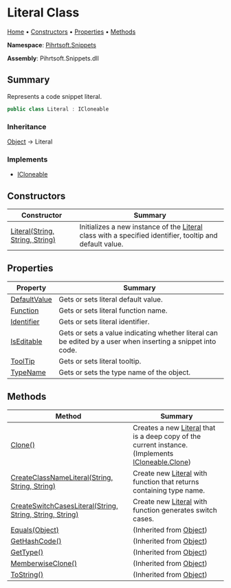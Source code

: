 # Literal Class

[Home](../../../README.md) &#x2022; [Constructors](#constructors) &#x2022; [Properties](#properties) &#x2022; [Methods](#methods)

**Namespace**: [Pihrtsoft.Snippets](../README.md)

**Assembly**: Pihrtsoft\.Snippets\.dll

## Summary

Represents a code snippet literal\.

```csharp
public class Literal : ICloneable
```

### Inheritance

[Object](https://docs.microsoft.com/en-us/dotnet/api/system.object) &#x2192; Literal

### Implements

* [ICloneable](https://docs.microsoft.com/en-us/dotnet/api/system.icloneable)

## Constructors

| Constructor | Summary |
| ----------- | ------- |
| [Literal(String, String, String)](-ctor/README.md) | Initializes a new instance of the [Literal](./README.md) class with a specified identifier, tooltip and default value\. |

## Properties

| Property | Summary |
| -------- | ------- |
| [DefaultValue](DefaultValue/README.md) | Gets or sets literal default value\. |
| [Function](Function/README.md) | Gets or sets literal function name\. |
| [Identifier](Identifier/README.md) | Gets or sets literal identifier\. |
| [IsEditable](IsEditable/README.md) | Gets or sets a value indicating whether literal can be edited by a user when inserting a snippet into code\. |
| [ToolTip](ToolTip/README.md) | Gets or sets literal tooltip\. |
| [TypeName](TypeName/README.md) | Gets or sets the type name of the object\. |

## Methods

| Method | Summary |
| ------ | ------- |
| [Clone()](Clone/README.md) | Creates a new [Literal](./README.md) that is a deep copy of the current instance\. \(Implements [ICloneable.Clone](https://docs.microsoft.com/en-us/dotnet/api/system.icloneable.clone)\) |
| [CreateClassNameLiteral(String, String, String)](CreateClassNameLiteral/README.md) | Create new [Literal](./README.md) with function that returns containing type name\. |
| [CreateSwitchCasesLiteral(String, String, String, String)](CreateSwitchCasesLiteral/README.md) | Create new [Literal](./README.md) with function generates switch cases\. |
| [Equals(Object)](https://docs.microsoft.com/en-us/dotnet/api/system.object.equals) |  \(Inherited from [Object](https://docs.microsoft.com/en-us/dotnet/api/system.object)\) |
| [GetHashCode()](https://docs.microsoft.com/en-us/dotnet/api/system.object.gethashcode) |  \(Inherited from [Object](https://docs.microsoft.com/en-us/dotnet/api/system.object)\) |
| [GetType()](https://docs.microsoft.com/en-us/dotnet/api/system.object.gettype) |  \(Inherited from [Object](https://docs.microsoft.com/en-us/dotnet/api/system.object)\) |
| [MemberwiseClone()](https://docs.microsoft.com/en-us/dotnet/api/system.object.memberwiseclone) |  \(Inherited from [Object](https://docs.microsoft.com/en-us/dotnet/api/system.object)\) |
| [ToString()](https://docs.microsoft.com/en-us/dotnet/api/system.object.tostring) |  \(Inherited from [Object](https://docs.microsoft.com/en-us/dotnet/api/system.object)\) |

